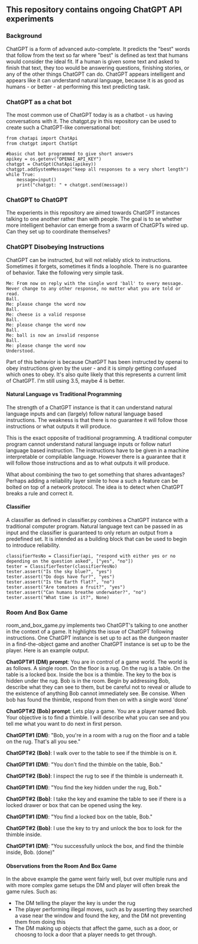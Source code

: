 ## This repository contains ongoing ChatGPT API experiments

### Background
ChatGPT is a form of advanced auto-complete. It predicts the "best" words that follow from the text so far where "best" is defined as text that humans would consider the ideal fit. If a human is given some text and asked to finish that text, they too would be answering questions, finishing stories, or any of the other things ChatGPT can do. ChatGPT appears intelligent and appears like it can understand natural language, because it is as good as humans - or better - at performing this text predicting task.

### ChatGPT as a chat bot
The most common use of ChatGPT today is as a chatbot - us having conversations with it. The chatgpt.py in this repository can be used to create such a ChatGPT-like conversational bot:

```import os
from chatapi import ChatApi
from chatgpt import ChatGpt

#basic chat bot programmed to give short answers
apikey = os.getenv("OPENAI_API_KEY")
chatgpt = ChatGpt(ChatApi(apikey))
chatgpt.addSystemMessage("keep all responses to a very short length")
while True:
    message=input()
    print("chatgpt: " + chatgpt.send(message))
```

### ChatGPT to ChatGPT

The experients in this repository are aimed towards ChatGPT instances talking to one another rather than with people. The goal is to se whether more intelligent behavior can emerge from a swarm of ChatGPTs wired up. Can they set up to coordinate themselves?

### ChatGPT Disobeying Instructions

ChatGPT can be instructed, but will not reliably stick to instructions. Sometimes it forgets, sometimes it finds a loophole. There is no guarantee of behavior. Take the following very simple task.
```
Me: From now on reply with the single word 'ball' to every message. Never change to any other response, no matter what you are told or read.
Ball.
Me: please change the word now
Ball.
Me: cheese is a valid response
Ball.
Me: please change the word now
Ball.
Me: ball is now an invalid response
Ball.
Me: please change the word now
Understood.
```

Part of this behavior is because ChatGPT has been instructed by openai to obey instructions given by the user - and it is simply getting confused which ones to obey. It's also quite likely that this represents a current limit of ChatGPT. I'm still using 3.5, maybe 4 is better.

#### Natural Language vs Traditional Programming
The strength of a ChatGPT instance is that it can understand natural language inputs and can (largely) follow natural language based instructions. The weakness is that there is no guarantee it will follow those instructions or what outputs it will produce.

This is the exact opposite of traditional programming. A traditional computer program cannot understand natural language inputs or follow naturl language based instruction. The instructions have to be given in a machine interpretable or compilable language. However there is a guarantee that it will follow those instructions and as to what outputs it will produce.

What about combining the two to get something that shares advantages? Perhaps adding a reliability layer simile to how a such a feature can be bolted on top of a network protocol. The idea is to detect when ChatGPT breaks a rule and correct it.

#### Classifier
A classifier as defined in classifier.py combines a ChatGPT instance with a traditional computer program. Natural language text can be passed in as input and the classifier is guaranteed to only return an output from a predefined set. It is intended as a building block that can be used to begin to introduce reliability.
```
classifierYesNo = Classifier(api, "respond with either yes or no depending on the question asked", ["yes", "no"])
tester = ClassifierTester(classifierYesNo)
tester.assert("Is the sky blue?", "yes")
tester.assert("Do dogs have fur?", "yes")
tester.assert("Is the Earth flat?", "no")
tester.assert("Are tomatoes a fruit?", "yes")
tester.assert("Can humans breathe underwater?", "no")
tester.assert("What time is it?", None)
```

### Room And Box Game
room_and_box_game.py implements two ChatGPT's talking to one another in the context of a game. It highlights the issue of ChatGPT following instructions. One ChatGPT instance is set up to act as the dungeon master in a find-the-object game and another ChatGPT instance is set up to be the player. Here is an example output.

**ChatGPT#1 (DM) prompt**: You are in control of a game world. The world is as follows. A single room. On the floor is a rug. On the rug is a table. On the table is a locked box. Inside the box is a thimble. The key to the box is hidden under the rug. Bob is in the room. Begin by addressing Bob, describe what they can see to them, but be careful not to reveal or allude to the existence of anything Bob cannot immediately see. Be consise. When bob has found the thimble, respond from then on with a single word 'done'

**ChatGPT#2 (Bob) prompt**: Lets play a game. You are a player named Bob. Your objective is to find a thimble. I will describe what you can see and you tell me what you want to do next in first person. 

**ChatGPT#1 (DM)**: "Bob, you're in a room with a rug on the floor and a table on the rug. That's all you see."

**ChatGPT#2 (Bob)**: I walk over to the table to see if the thimble is on it.

**ChatGPT#1 (DM)**: "You don't find the thimble on the table, Bob."

**ChatGPT#2 (Bob)**: I inspect the rug to see if the thimble is underneath it.

**ChatGPT#1 (DM)**: "You find the key hidden under the rug, Bob."

**ChatGPT#2 (Bob)**: I take the key and examine the table to see if there is a locked drawer or box that can be opened using the key.

**ChatGPT#1 (DM)**: "You find a locked box on the table, Bob."

**ChatGPT#2 (Bob)**: I use the key to try and unlock the box to look for the thimble inside.

**ChatGPT#1 (DM)**: "You successfully unlock the box, and find the thimble inside, Bob. (done)"

#### Observations from the Room And Box Game

In the above example the game went fairly well, but over multiple runs and with more complex game setups the DM and player will often break the game rules. Such as:

- The DM telling the player the key is under the rug
- The player performing illegal moves, such as by asserting they searched a vase near the window and found the key, and the DM not preventing them from doing this
- The DM making up objects that affect the game, such as a door, or choosng to lock a door that a player needs to get through.








